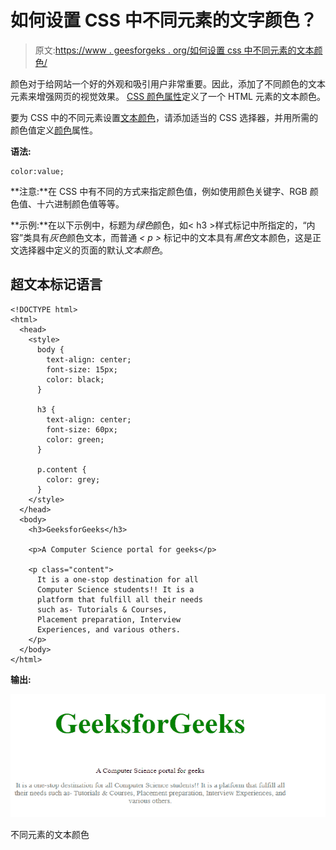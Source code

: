 # 如何设置 CSS 中不同元素的文字颜色？

> 原文:[https://www . geesforgeks . org/如何设置 css 中不同元素的文本颜色/](https://www.geeksforgeeks.org/how-to-set-the-text-color-for-different-elements-in-css/)

颜色对于给网站一个好的外观和吸引用户非常重要。因此，添加了不同颜色的文本元素来增强网页的视觉效果。 [CSS 颜色属性](https://www.geeksforgeeks.org/css-color-property/)定义了一个 HTML 元素的文本颜色。

要为 CSS 中的不同元素设置[文本颜色](https://www.geeksforgeeks.org/css-text-formatting/)，请添加适当的 CSS 选择器，并用所需的颜色值定义[颜色](https://www.geeksforgeeks.org/css-color-property/)属性。

**语法:**

```
color:value;
```

**注意:**在 CSS 中有不同的方式来指定颜色值，例如使用颜色关键字、RGB 颜色值、十六进制颜色值等等。

**示例:**在以下示例中，标题为*绿色*颜色，如< h3 >样式标记中所指定的，“内容”类具有*灰色*颜色文本，而普通 *< p >* 标记中的文本具有*黑色*文本颜色，这是正文选择器中定义的页面的默认*文本颜色*。

## 超文本标记语言

```
<!DOCTYPE html>
<html>
  <head>
    <style>
      body {
        text-align: center;
        font-size: 15px;
        color: black;
      }

      h3 {
        text-align: center;
        font-size: 60px;
        color: green;
      }

      p.content {
        color: grey;
      }
    </style>
  </head>
  <body>
    <h3>GeeksforGeeks</h3>

    <p>A Computer Science portal for geeks</p>

    <p class="content">
      It is a one-stop destination for all 
      Computer Science students!! It is a
      platform that fulfill all their needs 
      such as- Tutorials & Courses,
      Placement preparation, Interview 
      Experiences, and various others.
    </p>
  </body>
</html>
```

**输出:**

![](img/f87998e822216a05834c610387ec2fbb.png)

不同元素的文本颜色